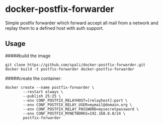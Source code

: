 # docker-postfix-forwarder

Simple postfix forwarder which forward accept all mail from a network and replay them to a defined host with auth support.

## Usage

#####build the image
```
git clone https://github.com/spali/docker-postfix-forwarder.git
docker build -t postfix-forwarder docker-postfix-forwarder
```

#####create the container:
```
docker create --name postfix-forwarder \
        --restart always \
        --publish 25:25 \
        --env CONF_POSTFIX_RELAYHOST=[relayhost]:port \
        --env CONF_POSTFIX_RELAY_USER=mymail@domain.org \
        --env CONF_POSTFIX_RELAY_PASSWORD=mysecretpassword \
        --env CONF_POSTFIX_MYNETWORKS=192.168.0.0/24 \
        postfix-forwarder
```

